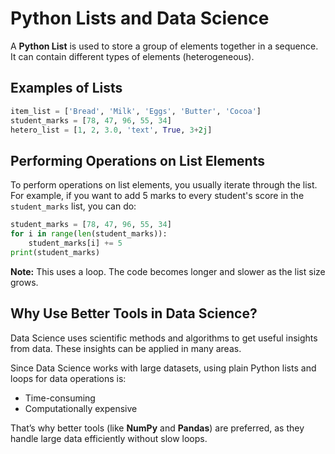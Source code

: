 # Python Lists and Data Science

A **Python List** is used to store a group of elements together in a sequence. It can contain different types of elements (heterogeneous).

## Examples of Lists

```python
item_list = ['Bread', 'Milk', 'Eggs', 'Butter', 'Cocoa']
student_marks = [78, 47, 96, 55, 34]
hetero_list = [1, 2, 3.0, 'text', True, 3+2j]
```

## Performing Operations on List Elements

To perform operations on list elements, you usually iterate through the list.  
For example, if you want to add 5 marks to every student's score in the `student_marks` list, you can do:

```python
student_marks = [78, 47, 96, 55, 34]
for i in range(len(student_marks)):
    student_marks[i] += 5
print(student_marks)
```
**Note:** This uses a loop. The code becomes longer and slower as the list size grows.

## Why Use Better Tools in Data Science?

Data Science uses scientific methods and algorithms to get useful insights from data. These insights can be applied in many areas.

Since Data Science works with large datasets, using plain Python lists and loops for data operations is:

- Time-consuming  
- Computationally expensive

That’s why better tools (like **NumPy** and **Pandas**) are preferred, as they handle large data efficiently without slow loops.
